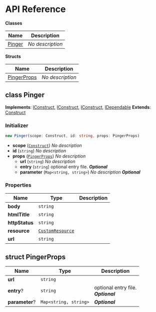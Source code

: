 # API Reference

**Classes**

Name|Description
----|-----------
[Pinger](#cdk-http-pinger-pinger)|*No description*


**Structs**

Name|Description
----|-----------
[PingerProps](#cdk-http-pinger-pingerprops)|*No description*



## class Pinger  <a id="cdk-http-pinger-pinger"></a>



__Implements__: [IConstruct](#constructs-iconstruct), [IConstruct](#aws-cdk-core-iconstruct), [IConstruct](#constructs-iconstruct), [IDependable](#aws-cdk-core-idependable)
__Extends__: [Construct](#aws-cdk-core-construct)

### Initializer




```ts
new Pinger(scope: Construct, id: string, props: PingerProps)
```

* **scope** (<code>[Construct](#aws-cdk-core-construct)</code>)  *No description*
* **id** (<code>string</code>)  *No description*
* **props** (<code>[PingerProps](#cdk-http-pinger-pingerprops)</code>)  *No description*
  * **url** (<code>string</code>)  *No description* 
  * **entry** (<code>string</code>)  optional entry file. __*Optional*__
  * **parameter** (<code>Map<string, string></code>)  *No description* __*Optional*__



### Properties


Name | Type | Description 
-----|------|-------------
**body** | <code>string</code> | <span></span>
**htmlTitle** | <code>string</code> | <span></span>
**httpStatus** | <code>string</code> | <span></span>
**resource** | <code>[CustomResource](#aws-cdk-core-customresource)</code> | <span></span>
**url** | <code>string</code> | <span></span>



## struct PingerProps  <a id="cdk-http-pinger-pingerprops"></a>






Name | Type | Description 
-----|------|-------------
**url** | <code>string</code> | <span></span>
**entry**? | <code>string</code> | optional entry file.<br/>__*Optional*__
**parameter**? | <code>Map<string, string></code> | __*Optional*__



